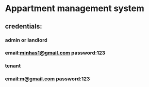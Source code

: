 # Appartment management system
## credentials:
### admin or landlord
### email:minhas1@gmail.com password:123
### tenant
### email:m@gmail.com password:123

